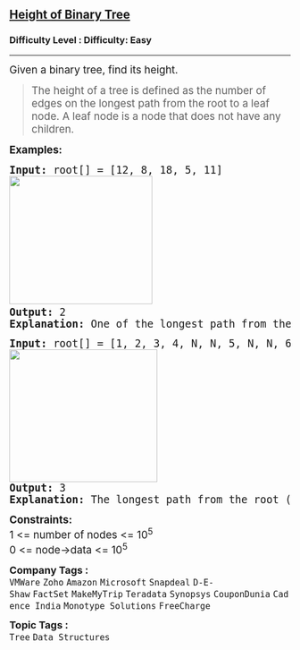 <h2><a href="https://www.geeksforgeeks.org/problems/height-of-binary-tree/1">Height of Binary Tree</a></h2><h3>Difficulty Level : Difficulty: Easy</h3><hr><div class="problems_problem_content__Xm_eO"><p><span style="font-size: 14pt;">Given a binary tree, find its height. </span></p>
<blockquote>
<p><span style="font-size: 14pt;">The height of a tree is defined as the number of edges on the longest path from the root to a leaf node. A leaf node is a node that does not have any children.</span></p>
</blockquote>
<p><span style="font-size: 14pt;"><strong>Examples:</strong></span></p>
<pre><span style="font-size: 14pt;"><strong>Input: </strong>root[] = [12, 8, 18, 5, 11] <br><img src="https://media.geeksforgeeks.org/img-practice/prod/addEditProblem/700164/Web/Other/blobid0_1732510207.png" width="256" height="229"> <br><strong>Output:</strong> 2<br><strong>Explanation: </strong>One of the longest path from the root (node 12) goes through node 8 to node 5, which has 2 edges.</span></pre>
<pre><span style="font-size: 14pt;"><strong>Input: </strong>root[] = [1, 2, 3, 4, N, N, 5, N, N, 6, 7]  <br><img src="https://media.geeksforgeeks.org/img-practice/prod/addEditProblem/700164/Web/Other/blobid1_1732510283.png" width="265" height="237"><br><strong>Output:</strong> 3<br><strong>Explanation: </strong>The longest path from the root (node 1) to a leaf node 6 with 3 edge.</span></pre>
<p><span style="font-size: 14pt;"><strong>Constraints:</strong><br>1 &lt;= number of nodes &lt;= 10<sup>5</sup><br>0 &lt;= node-&gt;data &lt;= 10<sup>5</sup></span></p></div><p><span style=font-size:18px><strong>Company Tags : </strong><br><code>VMWare</code>&nbsp;<code>Zoho</code>&nbsp;<code>Amazon</code>&nbsp;<code>Microsoft</code>&nbsp;<code>Snapdeal</code>&nbsp;<code>D-E-Shaw</code>&nbsp;<code>FactSet</code>&nbsp;<code>MakeMyTrip</code>&nbsp;<code>Teradata</code>&nbsp;<code>Synopsys</code>&nbsp;<code>CouponDunia</code>&nbsp;<code>Cadence India</code>&nbsp;<code>Monotype Solutions</code>&nbsp;<code>FreeCharge</code>&nbsp;<br><p><span style=font-size:18px><strong>Topic Tags : </strong><br><code>Tree</code>&nbsp;<code>Data Structures</code>&nbsp;